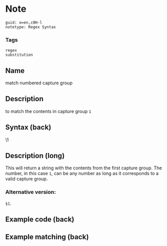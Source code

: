 # Note
```
guid: o=en,c0H-l
notetype: Regex Syntax
```

### Tags
```
regex
substitution
```

## Name
match numbered capture group

## Description
to match the contents in capture group <code>1</code>

## Syntax (back)
<div>\1</div>

## Description (long)
This will return a string with the contents from the first capture group. The number, in this case <code>1</code>, can be any number as long as it corresponds to a valid capture group.<h3>Alternative version:</h3><code>$1</code>.

## Example code (back)


## Example matching (back)

